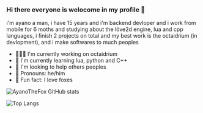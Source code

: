 ### Hi there everyone is welocome in my profile 👋

i'm ayano a man, i have 15 years and i'm backend devloper and i work from mobile for 6 moths and studying about the löve2d engine, lua and cpp languages, i finish 2 projects on total and my best work is the octaidrium (in devlopment), and i make softwares to much peoples

- 👨🏻‍🏭 I'm currently working on octaidrium 
- 📕 I'm currently learning lua, python and C++
- 🍹 I'm looking to help others peoples
- 🌺 Pronouns: he/him
- 🦊 Fun fact: I love foxes

![AyanoTheFox GitHub stats](https://github-readme-stats.vercel.app/api?username=AyanoTheFox&show_icons=true&theme=monokai)

![Top Langs](https://github-readme-stats.vercel.app/api/top-langs/?username=AyanoTheFox&theme=monokai)
